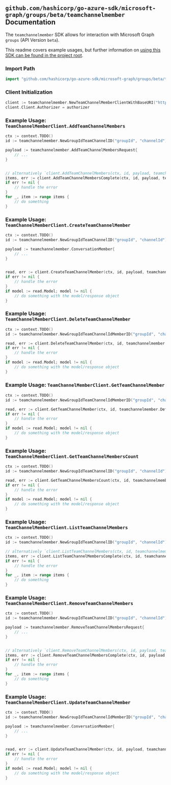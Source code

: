
## `github.com/hashicorp/go-azure-sdk/microsoft-graph/groups/beta/teamchannelmember` Documentation

The `teamchannelmember` SDK allows for interaction with Microsoft Graph `groups` (API Version `beta`).

This readme covers example usages, but further information on [using this SDK can be found in the project root](https://github.com/hashicorp/go-azure-sdk/tree/main/docs).

### Import Path

```go
import "github.com/hashicorp/go-azure-sdk/microsoft-graph/groups/beta/teamchannelmember"
```


### Client Initialization

```go
client := teamchannelmember.NewTeamChannelMemberClientWithBaseURI("https://graph.microsoft.com")
client.Client.Authorizer = authorizer
```


### Example Usage: `TeamChannelMemberClient.AddTeamChannelMembers`

```go
ctx := context.TODO()
id := teamchannelmember.NewGroupIdTeamChannelID("groupId", "channelId")

payload := teamchannelmember.AddTeamChannelMembersRequest{
	// ...
}


// alternatively `client.AddTeamChannelMembers(ctx, id, payload, teamchannelmember.DefaultAddTeamChannelMembersOperationOptions())` can be used to do batched pagination
items, err := client.AddTeamChannelMembersComplete(ctx, id, payload, teamchannelmember.DefaultAddTeamChannelMembersOperationOptions())
if err != nil {
	// handle the error
}
for _, item := range items {
	// do something
}
```


### Example Usage: `TeamChannelMemberClient.CreateTeamChannelMember`

```go
ctx := context.TODO()
id := teamchannelmember.NewGroupIdTeamChannelID("groupId", "channelId")

payload := teamchannelmember.ConversationMember{
	// ...
}


read, err := client.CreateTeamChannelMember(ctx, id, payload, teamchannelmember.DefaultCreateTeamChannelMemberOperationOptions())
if err != nil {
	// handle the error
}
if model := read.Model; model != nil {
	// do something with the model/response object
}
```


### Example Usage: `TeamChannelMemberClient.DeleteTeamChannelMember`

```go
ctx := context.TODO()
id := teamchannelmember.NewGroupIdTeamChannelIdMemberID("groupId", "channelId", "conversationMemberId")

read, err := client.DeleteTeamChannelMember(ctx, id, teamchannelmember.DefaultDeleteTeamChannelMemberOperationOptions())
if err != nil {
	// handle the error
}
if model := read.Model; model != nil {
	// do something with the model/response object
}
```


### Example Usage: `TeamChannelMemberClient.GetTeamChannelMember`

```go
ctx := context.TODO()
id := teamchannelmember.NewGroupIdTeamChannelIdMemberID("groupId", "channelId", "conversationMemberId")

read, err := client.GetTeamChannelMember(ctx, id, teamchannelmember.DefaultGetTeamChannelMemberOperationOptions())
if err != nil {
	// handle the error
}
if model := read.Model; model != nil {
	// do something with the model/response object
}
```


### Example Usage: `TeamChannelMemberClient.GetTeamChannelMembersCount`

```go
ctx := context.TODO()
id := teamchannelmember.NewGroupIdTeamChannelID("groupId", "channelId")

read, err := client.GetTeamChannelMembersCount(ctx, id, teamchannelmember.DefaultGetTeamChannelMembersCountOperationOptions())
if err != nil {
	// handle the error
}
if model := read.Model; model != nil {
	// do something with the model/response object
}
```


### Example Usage: `TeamChannelMemberClient.ListTeamChannelMembers`

```go
ctx := context.TODO()
id := teamchannelmember.NewGroupIdTeamChannelID("groupId", "channelId")

// alternatively `client.ListTeamChannelMembers(ctx, id, teamchannelmember.DefaultListTeamChannelMembersOperationOptions())` can be used to do batched pagination
items, err := client.ListTeamChannelMembersComplete(ctx, id, teamchannelmember.DefaultListTeamChannelMembersOperationOptions())
if err != nil {
	// handle the error
}
for _, item := range items {
	// do something
}
```


### Example Usage: `TeamChannelMemberClient.RemoveTeamChannelMembers`

```go
ctx := context.TODO()
id := teamchannelmember.NewGroupIdTeamChannelID("groupId", "channelId")

payload := teamchannelmember.RemoveTeamChannelMembersRequest{
	// ...
}


// alternatively `client.RemoveTeamChannelMembers(ctx, id, payload, teamchannelmember.DefaultRemoveTeamChannelMembersOperationOptions())` can be used to do batched pagination
items, err := client.RemoveTeamChannelMembersComplete(ctx, id, payload, teamchannelmember.DefaultRemoveTeamChannelMembersOperationOptions())
if err != nil {
	// handle the error
}
for _, item := range items {
	// do something
}
```


### Example Usage: `TeamChannelMemberClient.UpdateTeamChannelMember`

```go
ctx := context.TODO()
id := teamchannelmember.NewGroupIdTeamChannelIdMemberID("groupId", "channelId", "conversationMemberId")

payload := teamchannelmember.ConversationMember{
	// ...
}


read, err := client.UpdateTeamChannelMember(ctx, id, payload, teamchannelmember.DefaultUpdateTeamChannelMemberOperationOptions())
if err != nil {
	// handle the error
}
if model := read.Model; model != nil {
	// do something with the model/response object
}
```
